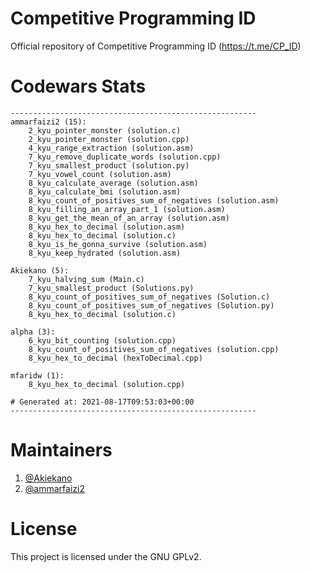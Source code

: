 # Competitive Programming ID
Official repository of Competitive Programming ID (https://t.me/CP_ID)

# Codewars Stats
```
-------------------------------------------------------
ammarfaizi2 (15):
	2_kyu_pointer_monster (solution.c)
	2_kyu_pointer_monster (solution.cpp)
	4_kyu_range_extraction (solution.asm)
	7_kyu_remove_duplicate_words (solution.cpp)
	7_kyu_smallest_product (solution.py)
	7_kyu_vowel_count (solution.asm)
	8_kyu_calculate_average (solution.asm)
	8_kyu_calculate_bmi (solution.asm)
	8_kyu_count_of_positives_sum_of_negatives (solution.asm)
	8_kyu_filling_an_array_part_1 (solution.asm)
	8_kyu_get_the_mean_of_an_array (solution.asm)
	8_kyu_hex_to_decimal (solution.asm)
	8_kyu_hex_to_decimal (solution.c)
	8_kyu_is_he_gonna_survive (solution.asm)
	8_kyu_keep_hydrated (solution.asm)

Akiekano (5):
	7_kyu_halving_sum (Main.c)
	7_kyu_smallest_product (Solutions.py)
	8_kyu_count_of_positives_sum_of_negatives (Solution.c)
	8_kyu_count_of_positives_sum_of_negatives (Solution.py)
	8_kyu_hex_to_decimal (solution.c)

alpha (3):
	6_kyu_bit_counting (solution.cpp)
	8_kyu_count_of_positives_sum_of_negatives (solution.cpp)
	8_kyu_hex_to_decimal (hexToDecimal.cpp)

mfaridw (1):
	8_kyu_hex_to_decimal (solution.cpp)

# Generated at: 2021-08-17T09:53:03+00:00
-------------------------------------------------------
```

# Maintainers
1. <a href="https://github.com/akiekano">@Akiekano</a>
2. <a href="https://github.com/ammarfaizi2">@ammarfaizi2</a>

# License
This project is licensed under the GNU GPLv2.
